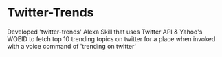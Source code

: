 # Twitter-Trends
Developed 'twitter-trends' Alexa Skill that uses Twitter API & Yahoo's WOEID to fetch top 10 trending topics on twitter for a place when invoked with a voice command of 'trending on twitter'
